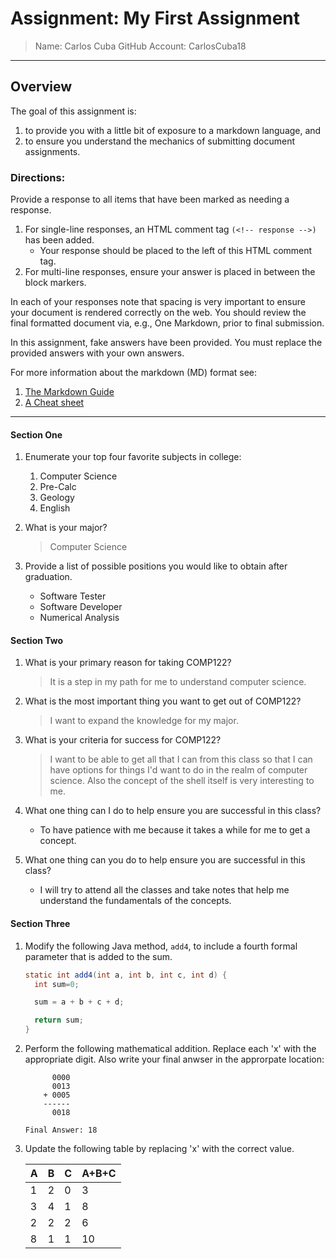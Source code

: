 # Assignment:  My First Assignment
> Name: Carlos Cuba
> GitHub Account: CarlosCuba18
---

## Overview
The goal of this assignment is:
  1. to provide you with a little bit of exposure to a markdown language, and
  1. to ensure you understand the mechanics of submitting document assignments.

### Directions:

Provide a response to all items that have been marked as needing a response. 
  1. For single-line responses, an HTML comment tag `(<!-- response -->)` has been added.
     * Your response should be placed to the left of this HTML comment tag.
  1. For multi-line responses, ensure your answer is placed in between the block markers.

In each of your responses note that spacing is very important to ensure your document is rendered correctly on the web. You should review the final formatted document via, e.g., One Markdown, prior to final submission.

In this assignment, fake answers have been provided. You must replace the provided answers with your own answers.

For more information about the markdown (MD) format see:

  1. [The Markdown Guide](https://www.markdownguide.org)
  1. [A Cheat sheet](file://$HOME/classes/comp122/reference/markdown-cheat-sheet.md)


---
#### Section One
1. Enumerate your top four favorite subjects in college:
   1. Computer Science                                                        <!-- response -->
   1. Pre-Calc                                                                <!-- response -->
   1. Geology                
   1. English                                                                 <!-- response -->
   <!-- 
        A '1. ' introduces an ordered list.  
        To add the fourth subject, simply add a line to the list starting with '1. '. 
        The Markdown viewer will automatically assigned the appropriate line number. 
        Also note that positioning of all the '1. 's above; they all must begin
        in the same column. 
   -->
 

1. What is your major?
   > Computer Science                                                           <!-- response -->
   <!-- 
        Place your response after the first '> '.  
        A '> ' introduces a block quote.  
        Also note that the '> ' is positioned directly under the first character
        after the '1. ' above.  This is important!
   -->


1. Provide a list of possible positions you would like to obtain after graduation.
   * Software Tester                                                           <!-- response -->
   * Software Developer                                                        <!-- response -->
   * Numerical Analysis                                                        <!-- response -->
  <!-- 
       This is an example of an unordered list.  
       An unordered list can begin with either '* ' or '- '.  
       Feel free to add and delete response lines as needed.
  -->

#### Section Two
1. What is your primary reason for taking COMP122?
   > It is a step in my path for me to understand computer science.              <!-- response -->

1. What is the most important thing you want to get out of COMP122?
   > I want to expand the knowledge for my major.                                <!-- response -->

1. What is your criteria for success for COMP122?
   > I want to be able to get all that I can from this class so              <!-- response -->
     that I can have options for things I'd want to do in the                <!-- response -->
     realm of computer science. Also the concept of the shell                 <!-- response -->
     itself is very interesting to me.                                        <!-- response -->
                                                                              <!-- response -->
   <!-- The above is an example of a multi-line response. -->
   <!-- Note that a respons tag must be assiciated with each line. -->
   <!-- Feel free to add or remove additional response lines as needed. -->


1. What one thing can I do to help ensure you are successful in this class?
   * To have patience with me because it takes a while for me to get a concept.                                                 <!-- response -->

1. What one thing can you do to help ensure you are successful in this class?
   * I will try to attend all the classes and take notes that help me understand the fundamentals of the concepts.                                           <!-- response -->

#### Section Three
1. Modify the following Java method, `add4`, to include a fourth formal parameter that is added to the sum.

   ```java response
   static int add4(int a, int b, int c, int d) {                                     
     int sum=0;

     sum = a + b + c + d;

     return sum;
   }
   ```
   <!-- 
        The three ticks ('`') opens up a code block. You can also include
        the tag (e.g., java) that identifies how to render the code.
        All the code must be between the two sets of 3-ticks, and the code
        must indented to the column in which the three ticks begin.
        The "response" tag must be present to be include in your response key.
   -->


1. Perform the following mathematical addition.  Replace each 'x' with the appropriate digit.  Also write your final anwser in the approrpate location:

   ```response
         0000 
         0013 
       + 0005 
       ------
         0018 

   Final Answer: 18
   ```

   <!-- 
        This is a seconde example of a multi-line response block.
   -->


1. Update the following table by replacing 'x' with the correct value.

   <!-- response start -->

   | A  | B  | C  | A+B+C |
   |----|----|----|-------|
   | 1  | 2  | 0  |   3   |
   | 3  | 4  | 1  |   8   |
   | 2  | 2  | 2  |   6   |
   | 8  | 1  | 1  |  10   |

   <!-- response end -->

   <!-- 
        This is an example of a multi-line response block.
        Everything between the "response start" and "response end" is included
        in the answer key.
   -->
